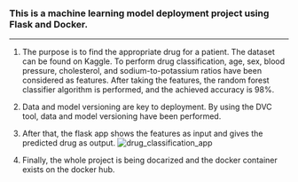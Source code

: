 ### This is a machine learning model deployment project using Flask and Docker. 
---

1. The purpose is to find the appropriate drug for a patient. The dataset can be found on Kaggle. To perform drug classification, age, sex, blood pressure, cholesterol, and sodium-to-potassium ratios have been considered as features. After taking the features, the random forest classifier algorithm is performed, and the achieved accuracy is 98%. 

2. Data and model versioning are key to deployment. By using the DVC tool, data and model versioning have been performed.

3. After that, the flask app shows the features as input and gives the predicted drug as output.
![drug_classification_app](https://github.com/user-attachments/assets/51357aae-434a-41a9-9125-021aa8ba89d1)


5. Finally, the whole project is being docarized and the docker container exists on the docker hub.

